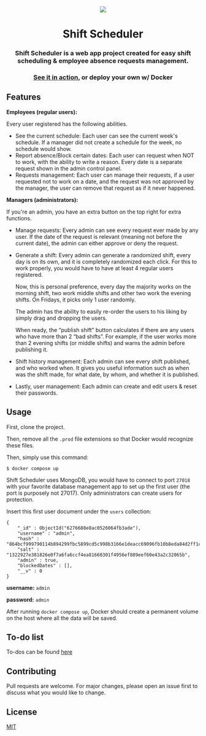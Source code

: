 <div align="center">
 <img src="https://i.imgur.com/b2njbOe.png" />

# Shift Scheduler

### Shift Scheduler is a web app project created for easy shift scheduling & employee absence requests management.

### [See it in action](https://www.youtube.com/watch?v=lFqBvDmx3RM), or deploy your own w/ Docker

</div>

## Features

**Employees (regular users):**

Every user registered has the following abilities.

- See the current schedule: Each user can see the current week's schedule. If a manager did not create a schedule for the week, no schedule would show.
- Report absence/Block certain dates: Each user can request when NOT to work, with the ability to write a reason. Every date is a separate request shown in the admin control panel.
- Requests management: Each user can manage their requests, if a user requested not to work on a date, and the request was not approved by the manager, the user can remove that request as if it never happened.

**Managers (administrators):**

If you're an admin, you have an extra button on the top right for extra functions.

- Manage requests: Every admin can see every request ever made by any user. If the date of the request is relevant (meaning not before the current date), the admin can either approve or deny the request.
- Generate a shift: Every admin can generate a randomized shift, every day is on its own, and it is completely randomized each click. For this to work properly, you would have to have at least 4 regular users registered.

  Now, this is personal preference, every day the majority works on the morning shift, two work middle shifts and other two work the evening shifts. On Fridays, it picks only 1 user randomly.

  The admin has the ability to easily re-order the users to his liking by simply drag and dropping the users.

  When ready, the “publish shift” button calculates if there are any users who have more than 2 “bad shifts”. For example, if the user works more than 2 evening shifts (or middle shifts) and warns the admin before publishing it.

- Shift history management: Each admin can see every shift published, and who worked when. It gives you useful information such as when was the shift made, for what date, by whom, and whether it is published.
- Lastly, user management: Each admin can create and edit users & reset their passwords.

## Usage

First, clone the project.

Then, remove all the `.prod` file extensions so that Docker would recognize these files.

Then, simply use this command:

```
$ docker compose up
```

Shift Scheduler uses MongoDB, you would have to connect to port `27018` with your favorite database management app to set up the first user (the port is purposely not 27017).
Only administrators can create users for protection.

Insert this first user document under the `users` collection:

```
{
    "_id" : ObjectId("6276688e8ac0526064fb3ade"),
    "username" : "admin",
    "hash" : "864bcf999790114b894299fbc5899cd5c998b3166e1deacc69096fb10b8eda84d2ff1c36637ad4679621b1c17ab3ee2260f6ef4f40c722a0528d645afaeeecce",
    "salt" : "1322927e381826e0f7a6fa6ccf4ea81660301f4956ef889eef60e43a2c32065b",
    "admin" : true,
    "blockedDates" : [],
    "__v" : 0
}
```

**username:** `admin`

**password:** `admin`

After running `docker compose up`, Docker should create a permanent volume on the host where all the data will be saved.

## To-do list

To-dos can be found [here](https://projects.ofekasido.xyz/shift-scheduler)

## Contributing

Pull requests are welcome. For major changes, please open an issue first to discuss what you would like to change.

## License

[MIT](https://choosealicense.com/licenses/mit/)
